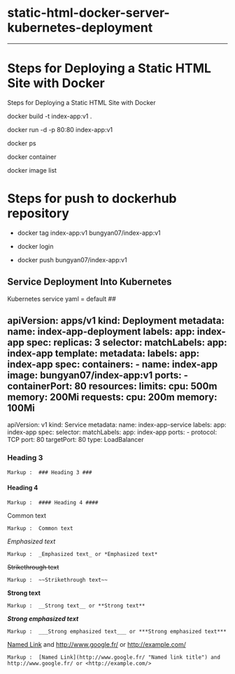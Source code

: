 static-html-docker-server-kubernetes-deployment<a name="TOP"></a>
===================

- - - - 
# Steps for Deploying a Static HTML Site with Docker  #

  Steps for Deploying a Static HTML Site with Docker   

docker build -t index-app:v1 .

docker run -d -p 80:80 index-app:v1

docker ps

docker container 

docker image list

# Steps for push to dockerhub repository #

* docker tag index-app:v1 bungyan07/index-app:v1

* docker login 

* docker push bungyan07/index-app:v1

## Service Deployment Into Kubernetes
Kubernetes service yaml = default ##

apiVersion: apps/v1
kind: Deployment
metadata:
  name: index-app-deployment
  labels:
    app: index-app
spec:
  replicas: 3
  selector:
    matchLabels:
      app: index-app
  template:
    metadata:
      labels:
        app: index-app
    spec:
      containers:
      - name: index-app
        image: bungyan07/index-app:v1
        ports:
        - containerPort: 80
        resources:
          limits:
            cpu: 500m
            memory: 200Mi
          requests:
            cpu: 200m
            memory: 100Mi
---
apiVersion: v1
kind: Service
metadata:
  name: index-app-service
  labels:
  app: index-app
spec:
  selector:
    matchLabels:
    app: index-app
  ports:
    - protocol: TCP
      port: 80
      targetPort: 80
  type: LoadBalancer


### Heading 3 ###

    Markup :  ### Heading 3 ###

#### Heading 4 ####

    Markup :  #### Heading 4 ####


Common text

    Markup :  Common text

_Emphasized text_

    Markup :  _Emphasized text_ or *Emphasized text*

~~Strikethrough text~~

    Markup :  ~~Strikethrough text~~

__Strong text__

    Markup :  __Strong text__ or **Strong text**

___Strong emphasized text___

    Markup :  ___Strong emphasized text___ or ***Strong emphasized text***

[Named Link](http://www.google.fr/ "Named link title") and http://www.google.fr/ or <http://example.com/>

    Markup :  [Named Link](http://www.google.fr/ "Named link title") and http://www.google.fr/ or <http://example.com/>


